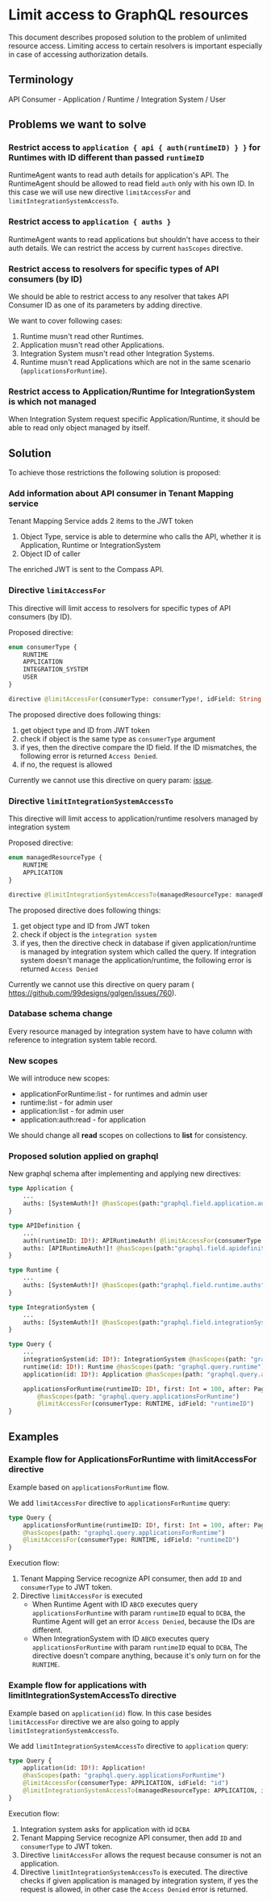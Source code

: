# Limit access to GraphQL resources

This document describes proposed solution to the problem of unlimited resource access.
Limiting access to certain resolvers is important especially in case of accessing authorization details.

## Terminology

API Consumer - Application / Runtime / Integration System / User 

## Problems we want to solve

### Restrict access to `application { api { auth(runtimeID) } }` for Runtimes with ID different than passed `runtimeID`

RuntimeAgent wants to read auth details for application's API.
The RuntimeAgent should be allowed to read field `auth` only with his own ID.
In this case we will use new directive `limitAccessFor` and `limitIntegrationSystemAccessTo`.

### Restrict access to `application { auths }`

RuntimeAgent wants to read applications but shouldn't have access to their auth details.
We can restrict the access by current `hasScopes` directive.

### Restrict access to resolvers for specific types of API consumers (by ID)

We should be able to restrict access to any resolver that takes API Consumer ID as one of its parameters by adding directive.

We want to cover following cases:

1. Runtime musn't read other Runtimes.
2. Application musn't read other Applications.
3. Integration System musn't read other Integration Systems.
4. Runtime musn't read Applications which are not in the same scenario (`applicationsForRuntime`).

### Restrict access to Application/Runtime for IntegrationSystem is which not managed
When Integration System request specific Application/Runtime, it should be able to read only object managed by itself.

## Solution
To achieve those restrictions the following solution is proposed:

### Add information about API consumer in Tenant Mapping service
Tenant Mapping Service adds 2 items to the JWT token
1. Object Type, service is able to determine who calls the API, whether it is Application, Runtime or IntegrationSystem
2. Object ID of caller

The enriched JWT is sent to the Compass API.

### Directive `limitAccessFor`
This directive will limit access to resolvers for specific types of API consumers (by ID).

Proposed directive:
```graphql
enum consumerType {
    RUNTIME
    APPLICATION
    INTEGRATION_SYSTEM
    USER
}

directive @limitAccessFor(consumerType: consumerType!, idField: String!) on FIELD_DEFINITION
```

The proposed directive does following things:
1. get object type and ID from JWT token
2. check if object is the same type as `consumerType` argument
3. if yes, then the directive compare the ID field. If the ID mismatches, the following error is returned `Access Denied`.
4. if no, the request is allowed

Currently we cannot use this directive on query param: [issue](https://github.com/99designs/gqlgen/issues/760).

### Directive `limitIntegrationSystemAccessTo`
This directive will limit access to application/runtime resolvers managed by integration system

Proposed directive:
```graphql
enum managedResourceType {
    RUNTIME
    APPLICATION
}

directive @limitIntegrationSystemAccessTo(managedResourceType: managedResourceType!, idField: String!) on FIELD_DEFINITION
```

The proposed directive does following things:
1. get object type and ID from JWT token
2. check if object is the `integration system`
3. if yes, then the directive check in database if given application/runtime is managed by integration system which called the query.
If integration system doesn't manage the application/runtime, the following error is returned `Access Denied`

Currently we cannot use this directive on query param ( https://github.com/99designs/gqlgen/issues/760).

### Database schema change
Every resource managed by integration system have to have column with reference to integration system table record.

### New scopes

We will introduce new scopes:
* applicationForRuntime:list - for runtimes and admin user
* runtime:list - for admin user
* application:list - for admin user
* application:auth:read - for application

We should change all **read** scopes on collections to **list** for consistency.

### Proposed solution applied on graphql
New graphql schema after implementing and applying new directives:

```graphql
type Application {
    ...
    auths: [SystemAuth!]! @hasScopes(path:"graphql.field.application.auths")
}

type APIDefinition {
    ...
    auth(runtimeID: ID!): APIRuntimeAuth! @limitAccessFor(consumerType: RUNTIME, idField: "runtimeID") @hasScopes(path:"graphql.query.application.apidefinition.apis")  
    auths: [APIRuntimeAuth!]! @hasScopes(path:"graphql.field.apidefinition.auths")
}

type Runtime {
    ...
    auths: [SystemAuth!]! @hasScopes(path:"graphql.field.runtime.auths")
}

type IntegrationSystem {
    ...
    auths: [SystemAuth!]! @hasScopes(path:"graphql.field.integrationSystem.auths")
}

type Query {
    ...   
    integrationSystem(id: ID!): IntegrationSystem @hasScopes(path: "graphql.query.integrationSystem") @limitAccessFor(consumerType: INTEGRATION_SYSTEM, idField: "id")
    runtime(id: ID!): Runtime @hasScopes(path: "graphql.query.runtime") @limitAccessFor(consumerType: RUNTIME, idField: "id")
    application(id: ID!): Application @hasScopes(path: "graphql.query.application") @limitAccessFor(consumerType: APPLICATION, idField: "id")

    applicationsForRuntime(runtimeID: ID!, first: Int = 100, after: PageCursor): ApplicationPage! 
        @hasScopes(path: "graphql.query.applicationsForRuntime")
        @limitAccessFor(consumerType: RUNTIME, idField: "runtimeID")
}
```

## Examples

### Example flow for ApplicationsForRuntime with limitAccessFor directive
Example based on `applicationsForRuntime` flow.

We add `limitAccessFor` directive to `applicationsForRuntime` query:

```graphql
type Query {
    applicationsForRuntime(runtimeID: ID!, first: Int = 100, after: PageCursor): ApplicationPage!
    @hasScopes(path: "graphql.query.applicationsForRuntime")
    @limitAccessFor(consumerType: RUNTIME, idField: "runtimeID")  
}
```

Execution flow:
1. Tenant Mapping Service recognize API consumer, then add `ID` and `consumerType` to JWT token.
2. Directive `limitAccessFor` is executed
    * When Runtime Agent with ID `ABCD` executes query `applicationsForRuntime` with param `runtimeID` equal to `DCBA`, 
the Runtime Agent will get an error `Access Denied`, because the IDs are different.
    * When IntegrationSystem with ID `ABCD` executes query `applicationsForRuntime` with param `runtimeID` equal to `DCBA`, 
The directive doesn't compare anything, because it's only turn on for the `RUNTIME`.

### Example flow for applications with limitIntegrationSystemAccessTo directive
Example based on `application(id)` flow.
In this case besides `limitAccessFor` directive we are also going to apply `limitIntegrationSystemAccessTo`.

We add `limitIntegrationSystemAccessTo` directive to `application` query:

```graphql
type Query {
    application(id: ID!): Application!
    @hasScopes(path: "graphql.query.applicationsForRuntime")
    @limitAccessFor(consumerType: APPLICATION, idField: "id")  
    @limitIntegrationSystemAccessTo(managedResourceType: APPLICATION, idField: "id")  
}
```

Execution flow:
1. Integration system asks for application with id `DCBA`
1. Tenant Mapping Service recognize API consumer, then add `ID` and `consumerType` to JWT token.
2. Directive `limitAccessFor` allows the request because consumer is not an application.
3. Directive `limitIntegrationSystemAccessTo` is executed.
   The directive checks if given application is managed by integration system, if yes the request is allowed, in other case the `Access Denied` error is returned.
